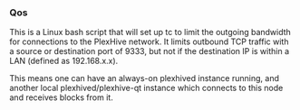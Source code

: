 ### Qos ###

This is a Linux bash script that will set up tc to limit the outgoing bandwidth for connections to the PlexHive network. It limits outbound TCP traffic with a source or destination port of 9333, but not if the destination IP is within a LAN (defined as 192.168.x.x).

This means one can have an always-on plexhived instance running, and another local plexhived/plexhive-qt instance which connects to this node and receives blocks from it.
